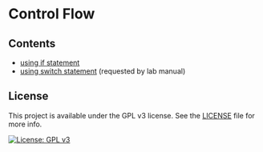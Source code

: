 # Control Flow

## Contents
- [using if statement](./lab_1_computeGrade.c)
- [using switch statement](./lab_1_computeGrade.c) (requested by lab manual)

## License
This project is available under the GPL v3 license. See the [LICENSE](./LICENSE.md) file for more info.

[![License: GPL v3](https://img.shields.io/badge/License-GPLv3-blue.svg)](https://www.gnu.org/licenses/gpl-3.0) 
